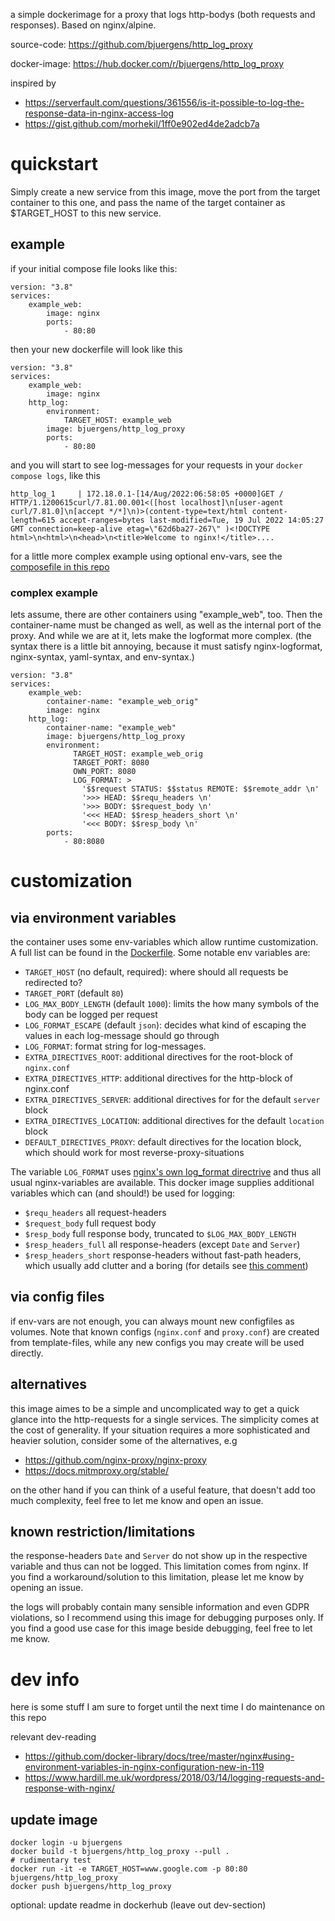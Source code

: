 
a simple dockerimage for a proxy that logs http-bodys (both requests and responses). Based on nginx/alpine. 

source-code: https://github.com/bjuergens/http_log_proxy

docker-image: https://hub.docker.com/r/bjuergens/http_log_proxy


inspired by

* https://serverfault.com/questions/361556/is-it-possible-to-log-the-response-data-in-nginx-access-log
* https://gist.github.com/morhekil/1ff0e902ed4de2adcb7a

# quickstart

Simply create a new service from this image, move the port from the target container to this one, and pass the name of the target container as $TARGET_HOST to this new service. 

## example

if your initial compose file looks like this:

    version: "3.8"
    services:
        example_web:
            image: nginx
            ports:
                - 80:80

then your new dockerfile will look like this 
  
    version: "3.8"
    services:
        example_web:
            image: nginx
        http_log:
            environment:
                TARGET_HOST: example_web
            image: bjuergens/http_log_proxy
            ports:
                - 80:80

and you will start to see log-messages for your requests in your `docker compose logs`, like this 

    http_log_1     | 172.18.0.1-[14/Aug/2022:06:58:05 +0000]GET / HTTP/1.1200615curl/7.81.00.001<([host localhost]\n[user-agent curl/7.81.0]\n[accept */*]\n)>(content-type=text/html content-length=615 accept-ranges=bytes last-modified=Tue, 19 Jul 2022 14:05:27 GMT connection=keep-alive etag=\"62d6ba27-267\" )<!DOCTYPE html>\n<html>\n<head>\n<title>Welcome to nginx!</title>....

for a little more complex example using optional env-vars, see the [composefile in this repo](https://github.com/bjuergens/http_log_proxy/blob/master/docker-compose.yml)

### complex example 

lets assume, there are other containers using "example_web", too. Then the container-name must be changed as well, as well as the internal port of the proxy. And while we are at it, lets make the logformat more complex. (the syntax there is a little bit annoying, because it must satisfy nginx-logformat, nginx-syntax, yaml-syntax, and env-syntax.)

    version: "3.8"
    services:
        example_web:
            container-name: "example_web_orig"
            image: nginx
        http_log:
            container-name: "example_web"
            image: bjuergens/http_log_proxy
            environment:                
                  TARGET_HOST: example_web_orig
                  TARGET_PORT: 8080
                  OWN_PORT: 8080
                  LOG_FORMAT: >
                    '$$request STATUS: $$status REMOTE: $$remote_addr \n'
                    '>>> HEAD: $$requ_headers \n'
                    '>>> BODY: $$request_body \n'
                    '<<< HEAD: $$resp_headers_short \n'
                    '<<< BODY: $$resp_body \n'
            ports:
                - 80:8080

# customization 

## via environment variables 

the container uses some env-variables which allow runtime customization. A full list can be found in the [Dockerfile](https://github.com/bjuergens/http_log_proxy/blob/master/Dockerfile). Some notable env variables are:

* `TARGET_HOST` (no default, required): where should all requests be redirected to?
* `TARGET_PORT` (default `80`)
* `LOG_MAX_BODY_LENGTH` (default `1000`): limits the how many symbols of the body can be logged per request
* `LOG_FORMAT_ESCAPE` (default `json`): decides what kind of escaping the values in each log-message should go through
* `LOG_FORMAT`: format string for log-messages. 
* `EXTRA_DIRECTIVES_ROOT`: additional directives for the root-block of `nginx.conf`
* `EXTRA_DIRECTIVES_HTTP`: additional directives for the http-block of nginx.conf
* `EXTRA_DIRECTIVES_SERVER`: additional directives for for the default `server` block
* `EXTRA_DIRECTIVES_LOCATION`: additional directives for the default `location` block
* `DEFAULT_DIRECTIVES_PROXY`: default directives for the location block, which should work for most reverse-proxy-situations

The variable `LOG_FORMAT` uses [nginx's own log_format directrive](http://nginx.org/en/docs/http/ngx_http_log_module.html#log_format) and thus all usual nginx-variables are available. This docker image supplies additional variables which can (and should!) be used for logging:

* `$requ_headers` all request-headers
* `$request_body` full request body
* `$resp_body` full response body, truncated to `$LOG_MAX_BODY_LENGTH`
* `$resp_headers_full` all response-headers (except `Date` and `Server`)
* `$resp_headers_short` response-headers without fast-path headers, which usually add clutter and a boring (for details see [this comment](https://github.com/openresty/lua-nginx-module/issues/1595#issuecomment-530597829))

## via config files

if env-vars are not enough, you can always mount new configfiles as volumes. Note that known configs (`nginx.conf` and `proxy.conf`) are created from template-files, while any new configs you may create will be used directly. 


## alternatives

this image aimes to be a simple and uncomplicated way to get a quick glance into the http-requests for a single services. The simplicity comes at the cost of generality. If your situation requires a more sophisticated and heavier solution, consider some of the alternatives, e.g

* https://github.com/nginx-proxy/nginx-proxy
* https://docs.mitmproxy.org/stable/

on the other hand if you can think of a useful feature, that doesn't add too much complexity, feel free to let me know and open an issue. 

## known restriction/limitations

the response-headers `Date` and `Server` do not show up in the respective variable and thus can not be logged. This limitation comes from nginx. If you find a workaround/solution to this limitation, please let me know by opening an issue.

the logs will probably contain many sensible information and even GDPR violations, so I recommend using this image for debugging purposes only. If you find a good use case for this image beside debugging, feel free to let me know. 


# dev info

here is some stuff I am sure to forget until the next time I do maintenance on this repo

relevant dev-reading

* https://github.com/docker-library/docs/tree/master/nginx#using-environment-variables-in-nginx-configuration-new-in-119
* https://www.hardill.me.uk/wordpress/2018/03/14/logging-requests-and-response-with-nginx/


## update image

    docker login -u bjuergens
    docker build -t bjuergens/http_log_proxy --pull .
    # rudimentary test
    docker run -it -e TARGET_HOST=www.google.com -p 80:80 bjuergens/http_log_proxy
    docker push bjuergens/http_log_proxy

optional: update readme in dockerhub (leave out dev-section)

